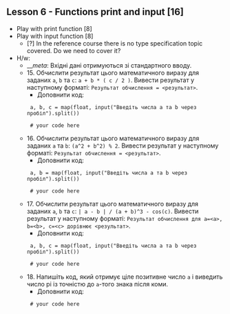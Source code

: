 ## Lesson 6 - Functions print and input [16]
- Play with print function [8]
- Play with input function [8]
  - [?] In the reference course there is no type specification topic covered. Do we need to cover it?
- H/w:
    - ___meta_: Вхідні дані отримуються зі стандартного вводу.
    - 15\. Обчислити результат цього математичного виразу для заданих `a`, `b` та `c`: `a + b * ( c / 2 )`. Вивести результат у наступному форматі: `Результат обчислення = <результат>`.
      - Доповнити код:
       ```
        a, b, c = map(float, input("Введіть числа a та b через пробіл").split())
          
        # your code here
        ```
    - 16\. Обчислити результат цього математичного виразу для заданих `a` та `b`: `(a^2 + b^2) % 2`. Вивести результат у наступному форматі: `Результат обчислення = <результат>`.
      - Доповнити код:
       ```
        a, b = map(float, input("Введіть числа a та b через пробіл").split())
          
        # your code here
        ```
    - 17\. Обчислити результат цього математичного виразу для заданих `a`, `b` та `c`: `| a - b | / (a + b)^3 - cos(c)`. Вивести результат у наступному форматі: `Результат обчислення для a=<a>, b=<b>, c=<c> дорівнює <результат>`. 
      - Доповнити код:
       ```
        a, b, c = map(float, input("Введіть числа a та b через пробіл").split())
          
        # your code here
        ```
    - 18\. Напишіть код, який отримує ціле позитивне число `a` і виведить число pi із точністю до `a`-того знака після коми.
      - Доповнити код:
       ```
        # your code here
        ```
